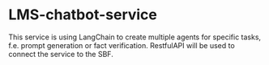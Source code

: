# LMS-chatbot-service
This service is using LangChain to create multiple agents for specific tasks, f.e. prompt generation or fact verification. RestfulAPI will be used to connect the service to the SBF. 
